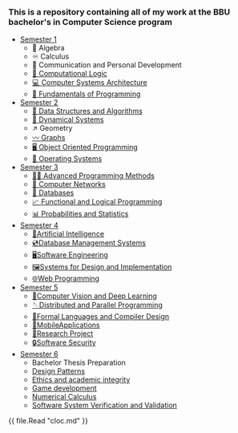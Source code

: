 ### This is a repository containing all of my work at the BBU bachelor's in Computer Science program

* [Semester 1](Semester1/)
    * 🔢 Algebra
    * ♾️ Calculus
    * 💬 Communication and Personal Development
    * [🔣 Computational Logic](Semester1/Computational%20Logic/)
    * [💻 Computer Systems Architecture](Semester1/Computer%20Systems%20Architecture/)
    * [🐍 Fundamentals of Programming](Semester1/Fundamentals%20of%20Programming/)
* [Semester 2](Semester2/)
    * [🌴 Data Structures and Algorithms](Semester2/Data%20Structures%20and%20Algorithms/)
    * [🔄 Dynamical Systems](Semester2/Dynamical%20Systems/)
    * ↗ Geometry
    * [〰️ Graphs](Semester2/Graphs/)
    * [🖥️ Object Oriented Programming](Semester2/Object%20Oriented%20Programming/)
    * [🐧 Operating Systems](Semester2/Operating%20Systems/)
* [Semester 3](Semester3/)
    * [👨‍💻️ Advanced Programming Methods](Semester3/Advanced%20Programming%20Methods/)
    * [📶 Computer Networks](Semester3/Computer%20Networks/)
    * [💾 Databases](Semester3/Databases/)
    * [📈 Functional and Logical Programming](Semester3/Functional%20and%20Logical%20Programming/)
    * [📊 Probabilities and Statistics](Semester3/Probabilities%20and%20Statistics/)
* [Semester 4](Semester4/)
    * [🤖Artificial Intelligence](Semester4/Artificial%20Intelligence/)
    * [💿Database Management Systems](Semester4/Database%20Management%20Systems/)
    * [🖥️Software Engineering](Semester4/Software%20Engineering/)
    * [🖼️Systems for Design and Implementation](Semester4/Systems%20for%20Design%20and%20Implementation/)
    * [🌐Web Programming](Semester4/Web%20Programming/)
* [Semester 5](Semester5/)
    * [🧿Computer Vision and Deep Learning](Semester5/Computer%20Vision%20and%20Deep%20Learning/)
    * [🪡Distributed and Parallel Programming](Semester5/Distributed%20and%20Parallel%20Programming/)
    * [🤌Formal Languages and Compiler Design](Semester5/Formal%20Languages%20and%20Compiler%20Design/)
    * [📱MobileApplications](Semester5/MobileApplications/)
    * [🔬Research Project](Semester5/Research%20Project/)
    * [🔒Software Security](Semester5/Software%20Security/)
* [Semester 6](Semester6/)
    * Bachelor Thesis Preparation
    * [Design Patterns](Semester6/Design%20patterns/)
    * [Ethics and academic integrity](Semester6/Ethics%20and%20academic%20integrity/)
    * [Game development](Semester6/Game%20development/)
    * [Numerical Calculus](Semester6/Numerical%20Calculus/)
    * [Software System Verification and Validation](Semester6/Software%20System%20Verification%20and%20Validation/)

{{ file.Read "cloc.md" }}
